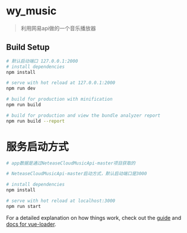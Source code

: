 # wy_music

> 利用网易api做的一个音乐播放器

## Build Setup

``` bash
# 默认启动端口 127.0.0.1:2000
# install dependencies
npm install

# serve with hot reload at 127.0.0.1:2000
npm run dev

# build for production with minification
npm run build

# build for production and view the bundle analyzer report
npm run build --report
```

# 服务启动方式
``` bash
# app数据是通过NeteaseCloudMusicApi-master项目获取的

# NeteaseCloudMusicApi-master启动方式，默认启动端口是3000

# install dependencies
npm install

# serve with hot reload at localhost:3000
npm run start
```

For a detailed explanation on how things work, check out the [guide](http://vuejs-templates.github.io/webpack/) and [docs for vue-loader](http://vuejs.github.io/vue-loader).

